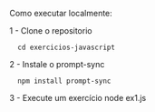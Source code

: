 Como executar localmente:

1 -  Clone o repositorio 

      cd exercicios-javascript

2  -  Instale o prompt-sync

      npm install prompt-sync

3 -  Execute um exercício
      node ex1.js
  

